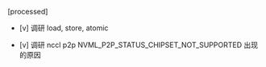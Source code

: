 [processed]

* [v] 调研 load, store, atomic

* [v] 调研 nccl p2p NVML_P2P_STATUS_CHIPSET_NOT_SUPPORTED 出现的原因

